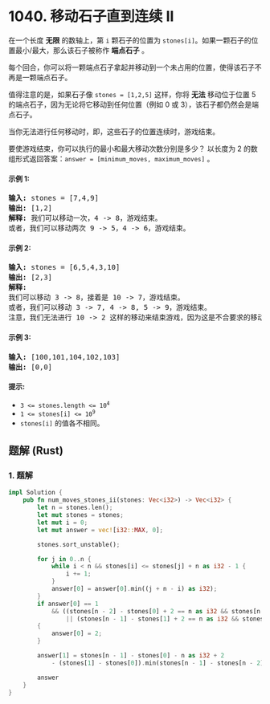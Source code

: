 # 1040. 移动石子直到连续 II
在一个长度 **无限** 的数轴上，第 `i` 颗石子的位置为 `stones[i]`。如果一颗石子的位置最小/最大，那么该石子被称作 **端点石子** 。

每个回合，你可以将一颗端点石子拿起并移动到一个未占用的位置，使得该石子不再是一颗端点石子。

值得注意的是，如果石子像 `stones = [1,2,5]` 这样，你将 **无法** 移动位于位置 5 的端点石子，因为无论将它移动到任何位置（例如 0 或 3），该石子都仍然会是端点石子。

当你无法进行任何移动时，即，这些石子的位置连续时，游戏结束。

要使游戏结束，你可以执行的最小和最大移动次数分别是多少？ 以长度为 2 的数组形式返回答案：`answer = [minimum_moves, maximum_moves]` 。

#### 示例 1:
<pre>
<strong>输入:</strong> stones = [7,4,9]
<strong>输出:</strong> [1,2]
<strong>解释:</strong> 我们可以移动一次，4 -> 8，游戏结束。
或者，我们可以移动两次 9 -> 5，4 -> 6，游戏结束。
</pre>

#### 示例 2:
<pre>
<strong>输入:</strong> stones = [6,5,4,3,10]
<strong>输出:</strong> [2,3]
<strong>解释:</strong>
我们可以移动 3 -> 8，接着是 10 -> 7，游戏结束。
或者，我们可以移动 3 -> 7, 4 -> 8, 5 -> 9，游戏结束。
注意，我们无法进行 10 -> 2 这样的移动来结束游戏，因为这是不合要求的移动。
</pre>

#### 示例 3:
<pre>
<strong>输入:</strong> [100,101,104,102,103]
<strong>输出:</strong> [0,0]
</pre>

#### 提示:
* <code>3 <= stones.length <= 10<sup>4</sup></code>
* <code>1 <= stones[i] <= 10<sup>9</sup></code>
* `stones[i]` 的值各不相同。

## 题解 (Rust)

### 1. 题解
```Rust
impl Solution {
    pub fn num_moves_stones_ii(stones: Vec<i32>) -> Vec<i32> {
        let n = stones.len();
        let mut stones = stones;
        let mut i = 0;
        let mut answer = vec![i32::MAX, 0];

        stones.sort_unstable();

        for j in 0..n {
            while i < n && stones[i] <= stones[j] + n as i32 - 1 {
                i += 1;
            }
            answer[0] = answer[0].min((j + n - i) as i32);
        }
        if answer[0] == 1
            && ((stones[n - 2] - stones[0] + 2 == n as i32 && stones[n - 1] - stones[n - 2] > 2)
                || (stones[n - 1] - stones[1] + 2 == n as i32 && stones[1] - stones[0] > 2))
        {
            answer[0] = 2;
        }

        answer[1] = stones[n - 1] - stones[0] - n as i32 + 2
            - (stones[1] - stones[0]).min(stones[n - 1] - stones[n - 2]);

        answer
    }
}
```
